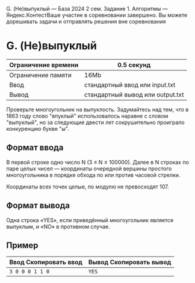  G. (Не)выпуклый — База 2024 2 сем. Задание 1\. Алгоритмы — Яндекс.КонтестВаше участие в соревновании завершено. Вы можете дорешивать задачи и отправлять решения вне соревнования



G. (Не)выпуклый
===============




| Ограничение времени | 0\.5 секунд |
| --- | --- |
| Ограничение памяти | 16Mb |
| Ввод | стандартный ввод или input.txt |
| Вывод | стандартный вывод или output.txt |





Проверьте многоугольник на выпуклость. Задумайтесь над тем, что в 1863 году слово "впуклый" использовалось наравне с словом
 "выпуклый", но за следующие двести лет сокрушительно проиграло конкуренцию букве "ы".
 


Формат ввода
------------



В первой строке одно число N (3 ≤ N ≤ 100000). Далее в N строках по паре целых чисел — координаты очередной вершины простого многоугольника в порядке обхода по или против часовой стрелки. 
 

Координаты всех точек целые, по модулю не превосходят 107.
 



Формат вывода
-------------



Одна строка «YES», если приведённый многоугольник является выпуклым, и «NO» в противном случае.
 


Пример
------




| Ввод Скопировать ввод | Вывод Скопировать вывод |
| --- | --- |
| ``` 3 0 0 0 1 1 0  ``` | ``` YES  ``` |






































